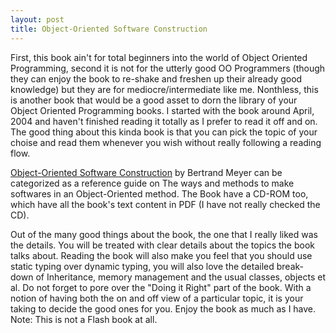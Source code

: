```yaml
---
layout: post
title: Object-Oriented Software Construction
---
```


First, this book ain't for total beginners into the world of Object Oriented Programming, second it is not for the utterly good OO Programmers (though they can enjoy the book to re-shake and freshen up their already good knowledge) but they are for mediocre/intermediate like me. Nonthless, this is another book that would be a good asset to dorn the library of your Object Oriented Programming books. I started with the book around April, 2004 and haven't finished reading it totally as I prefer to read it off and on. The good thing about this kinda book is that you can pick the topic of your choise and read them whenever you wish without really following a reading flow.

<a href="http://www.amazon.com/exec/obidos/ASIN/0136291554/qid=1096883867/sr=2-1/ref=pd_ka_2_1/104-5424510-8218365" title="Object-Oriented Software Construction">Object-Oriented Software Construction</a> by Bertrand Meyer can be categorized as a reference guide on The ways and methods to make softwares in an Object-Oriented method. The Book have a CD-ROM too, which have all the book's text content in PDF (I have not really checked the CD).

Out of the many good things about the book, the one that I really liked was the details. You will be treated with clear details about the topics the book talks about. Reading the book will also make you feel that you should use static typing over dynamic typing, you will also love the detailed break-down of Inheritance, memory management and the usual classes, objects et al. Do not forget to pore over the "Doing it Right" part of the book. With a notion of having both the on and off view of a particular topic, it is your taking to decide the good ones for you. Enjoy the book as much as I have. Note: This is not a Flash book at all.
